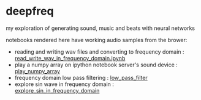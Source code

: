 # deepfreq
my exploration of generating sound, music and beats with neural networks

notebooks rendered here have working audio samples from the brower:

* reading and writing wav files and converting to frequency domain : [read_write_wav_in_frequency_domain.ipynb](http://nbviewer.jupyter.org/github/dwiel/deepfreq/blob/master/read_write_wav_in_frequency_domain.ipynb)
* play a numpy array on ipython notebook server's sound device : [play_numpy_array](http://nbviewer.jupyter.org/github/dwiel/deepfreq/blob/master/play_numpy_array.ipynb)
* frequency domain low pass filtering : [low_pass_filter](http://nbviewer.jupyter.org/github/dwiel/deepfreq/blob/master/low_pass_filter.ipynb)
* explore sin wave in frequency domain : [explore_sin_in_frequency_domain](http://nbviewer.jupyter.org/github/dwiel/deepfreq/blob/master/explore_sin_in_frequency_domain.ipynb) 
